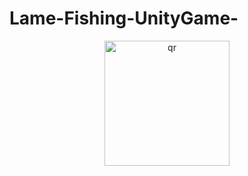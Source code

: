 # Lame-Fishing-UnityGame-
<p align="center">
 <img width="200px" src="[img.png](https://github.com/user-attachments/assets/d71652c7-8794-4723-9c64-969f3e48be59)" alt="qr"/>
</p>
